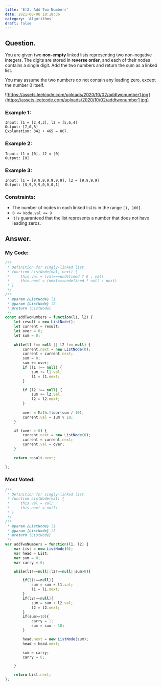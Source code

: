 ```yaml
---
title: 'E)2. Add Two Numbers'
date: 2021-08-08 18:18:36
category: 'Algorithms'
draft: false
---
```


## Question.

You are given two **non-empty** linked lists representing two non-negative integers. The digits are stored in **reverse order**, and each of their nodes contains a single digit. Add the two numbers and return the sum as a linked list.

You may assume the two numbers do not contain any leading zero, except the number 0 itself.

![https://assets.leetcode.com/uploads/2020/10/02/addtwonumber1.jpg](https://assets.leetcode.com/uploads/2020/10/02/addtwonumber1.jpg)

### Example 1:
```
Input: l1 = [2,4,3], l2 = [5,6,4]
Output: [7,0,8]
Explanation: 342 + 465 = 807.
```

### Example 2:
```
Input: l1 = [0], l2 = [0]
Output: [0]
```

### Example 3:
```
Input: l1 = [9,9,9,9,9,9,9], l2 = [9,9,9,9]
Output: [8,9,9,9,0,0,0,1]
```


### Constraints: 

- The number of nodes in each linked list is in the range `[1, 100]`.
- `0 <= Node.val <= 9`
- It is guaranteed that the list represents a number that does not have leading zeros.


## Answer.

### My Code:

```js
/**
 * Definition for singly-linked list.
 * function ListNode(val, next) {
 *     this.val = (val===undefined ? 0 : val)
 *     this.next = (next===undefined ? null : next)
 * }
 */
/**
 * @param {ListNode} l1
 * @param {ListNode} l2
 * @return {ListNode}
 */
const addTwoNumbers = function(l1, l2) {
    let result = new ListNode();
    let current = result;
    let over = 0;
    let sum = 0;
    
    while(l1 !== null || l2 !== null) {
        current.next = new ListNode(0);
        current = current.next;
        sum = 0;        
        sum += over;
        if (l1 !== null) {
            sum += l1.val;
            l1 = l1.next;
        }

        if (l2 !== null) {
            sum += l2.val;
            l2 = l2.next;
        }
        
        over = Math.floor(sum / 10);
        current.val = sum % 10;        
    }

    if (over > 0) {
        current.next = new ListNode(0);
        current = current.next;
        current.val = over;
    }
    
    return result.next;
    
};
```



### Most Voted:

```js
/**
 * Definition for singly-linked list.
 * function ListNode(val) {
 *     this.val = val;
 *     this.next = null;
 * }
 */
/**
 * @param {ListNode} l1
 * @param {ListNode} l2
 * @return {ListNode}
 */
var addTwoNumbers = function(l1, l2) {
    var List = new ListNode(0);
    var head = List;
    var sum = 0;
    var carry = 0;

    while(l1!==null||l2!==null||sum>0){

        if(l1!==null){
            sum = sum + l1.val;
            l1 = l1.next;
        }
        if(l2!==null){
            sum = sum + l2.val;
            l2 = l2.next;
        }
        if(sum>=10){
            carry = 1;
            sum = sum - 10;
        }

        head.next = new ListNode(sum);
        head = head.next;

        sum = carry;
        carry = 0;

    }

    return List.next;
};
```
